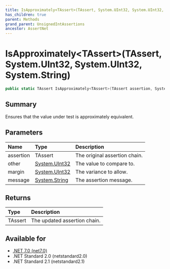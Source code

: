 ```yaml
---
title: IsApproximately<TAssert>(TAssert, System.UInt32, System.UInt32, System.String)
has_children: true
parent: Methods
grand_parent: UnsignedIntAssertions
ancestor: AssertNet
---
```

# IsApproximately&lt;TAssert&gt;(TAssert, System.UInt32, System.UInt32, System.String)

```csharp
public static TAssert IsApproximately<TAssert>(TAssert assertion, System.UInt32 other, System.UInt32 margin, System.String message);
```

## Summary
Ensures that the value under test is approximately equivalent.

## Parameters
| Name      | Type                                                                        | Description                   |
|:----------|:----------------------------------------------------------------------------|:------------------------------|
| assertion | TAssert                                                                     | The original assertion chain. |
| other     | [System.UInt32](https://learn.microsoft.com/en-us/dotnet/api/system.uint32) | The value to compare to.      |
| margin    | [System.UInt32](https://learn.microsoft.com/en-us/dotnet/api/system.uint32) | The variance to allow.        |
| message   | [System.String](https://learn.microsoft.com/en-us/dotnet/api/system.string) | The assertion message.        |


## Returns
| Type    | Description                  |
|:--------|:-----------------------------|
| TAssert | The updated assertion chain. |

## Available for
- [.NET 7.0 (net7.0)](https://versionsof.net/core/7.0/)
- .NET Standard 2.0 (netstandard2.0)
- .NET Standard 2.1 (netstandard2.1)
